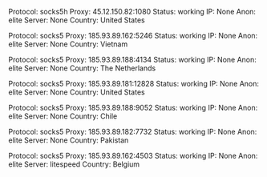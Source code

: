 Protocol: socks5h
Proxy: 45.12.150.82:1080
Status: working
IP: None
Anon: elite
Server: None
Country: United States

Protocol: socks5
Proxy: 185.93.89.162:5246
Status: working
IP: None
Anon: elite
Server: None
Country: Vietnam

Protocol: socks5
Proxy: 185.93.89.188:4134
Status: working
IP: None
Anon: elite
Server: None
Country: The Netherlands

Protocol: socks5
Proxy: 185.93.89.181:12828
Status: working
IP: None
Anon: elite
Server: None
Country: United States

Protocol: socks5
Proxy: 185.93.89.188:9052
Status: working
IP: None
Anon: elite
Server: None
Country: Chile

Protocol: socks5
Proxy: 185.93.89.182:7732
Status: working
IP: None
Anon: elite
Server: None
Country: Pakistan

Protocol: socks5
Proxy: 185.93.89.162:4503
Status: working
IP: None
Anon: elite
Server: litespeed
Country: Belgium

